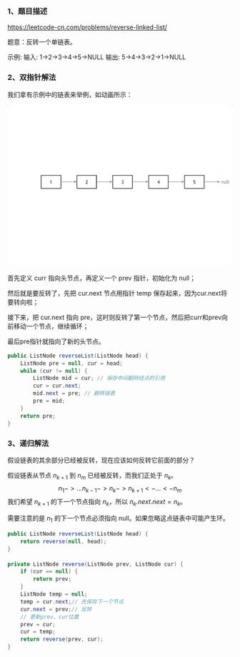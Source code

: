 ### 1、题目描述

https://leetcode-cn.com/problems/reverse-linked-list/

题意：反转一个单链表。

示例:
输入: 1->2->3->4->5->NULL
输出: 5->4->3->2->1->NULL



### 2、双指针解法

我们拿有示例中的链表来举例，如动画所示：

![](..\pics\008eGmZEly1gnrf1oboupg30gy0c44qp.gif)

首先定义 curr 指向头节点，再定义一个 prev 指针，初始化为 null；

然后就是要反转了，先把 cur.next 节点用指针 temp 保存起来，因为cur.next将要转向啦；

接下来，把 cur.next 指向 pre，这时则反转了第一个节点，然后把curr和prev向前移动一个节点，继续循环；

最后pre指针就指向了新的头节点。

```java
public ListNode reverseList(ListNode head) {
    ListNode pre = null, cur = head;
    while (cur != null) {
        ListNode mid = cur; // 保存中间翻转结点的引用
        cur = cur.next;
        mid.next = pre; // 翻转链表
        pre = mid;
    }
    return pre;
}
```



### 3、递归解法

假设链表的其余部分已经被反转，现在应该如何反转它前面的部分？

假设链表从节点 $n_{k+1}$ 到 $n_{m}$ 已经被反转，而我们正处于 $n_{k}$。
$$
n_{1}->...n_{k-1}->n_{k}->n_{k+1}<-...<-n_{m}
$$
我们希望 $n_{k+1}$ 的下一个节点指向 $n_{k}$，所以 $n_{k}.next.next=n_{k}$。

需要注意的是 $n_{1}$ 的下一个节点必须指向 null。如果忽略这点链表中可能产生环。

```java
public ListNode reverseList(ListNode head) {
    return reverse(null, head);
}

private ListNode reverse(ListNode prev, ListNode cur) {
    if (cur == null) {
        return prev;
    }
    ListNode temp = null;
    temp = cur.next;// 先保存下一个节点
    cur.next = prev;// 反转
    // 更新prev、cur位置
    prev = cur;
    cur = temp;
    return reverse(prev, cur);
}
```


